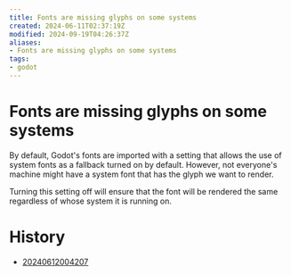 ```yaml
---
title: Fonts are missing glyphs on some systems
created: 2024-06-11T02:37:19Z
modified: 2024-09-19T04:26:37Z
aliases:
- Fonts are missing glyphs on some systems
tags:
- godot
---
```


# Fonts are missing glyphs on some systems

 By default, Godot's fonts are imported with a setting that allows the use of system fonts as a fallback turned on by default. However, not everyone's machine might have a system font that has the glyph we want to render.

Turning this setting off will ensure that the font will be rendered the same regardless of whose system it is running on.

# History

- [20240612004207](../entries/20240612004207.md)
